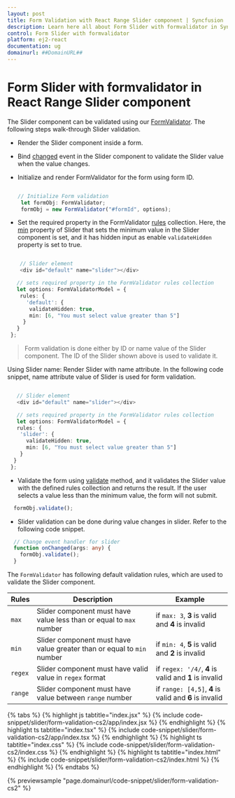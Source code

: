 ```yaml
---
layout: post
title: Form Validation with React Range Slider component | Syncfusion
description: Learn here all about Form Slider with formvalidator in Syncfusion React Range Slider component of Syncfusion Essential JS 2 and more.
control: Form Slider with formvalidator 
platform: ej2-react
documentation: ug
domainurl: ##DomainURL##
---
```


# Form Slider with formvalidator in React Range Slider component

The Slider component can be validated using our [FormValidator](https://ej2.syncfusion.com/documentation/form-validator/?lang=typescript). The following steps walk-through Slider validation.

* Render the Slider component inside a form.
* Bind [changed](https://ej2.syncfusion.com/react/documentation/api/slider/#changed) event in the Slider component to validate the Slider value when the value changes.
* Initialize and render FormValidator for the form using form ID.

   ```ts

   // Initialize Form validation
    let formObj: FormValidator;
    formObj = new FormValidator("#formId", options);

    ```

* Set the required property in the FormValidator [rules](https://ej2.syncfusion.com/react/documentation/api/form-validator/#rules) collection. Here, the [min](https://ej2.syncfusion.com/react/documentation/api/slider/#min) property of Slider that sets the minimum value in the Slider component is set, and it has hidden input as enable `validateHidden` property is set to true.

```ts

    // Slider element
    <div id="default" name="slider"></div>

   // sets required property in the FormValidator rules collection
   let options: FormValidatorModel = {
    rules: {
      'default': {
       validateHidden: true,
       min: [6, "You must select value greater than 5"]
     }
   }
 };

```

> Form validation is done either by ID or name value of the Slider component. The ID of the Slider shown above is used to validate it.

Using Slider name: Render Slider with name attribute. In the following code snippet, name attribute value of Slider is used for form validation.

```ts

   // Slider element
   <div id="default" name="slider"></div>

   // sets required property in the FormValidator rules collection
   let options: FormValidatorModel = {
   rules: {
    'slider': {
      validateHidden: true,
      min: [6, "You must select value greater than 5"]
    }
  }
 };

```

* Validate the form using [validate](https://ej2.syncfusion.com/react/documentation/api/form-validator/#validate) method, and it validates the Slider value with the defined rules collection and returns the result. If the user selects a value less than the minimum value, the form will not submit.

```ts
  formObj.validate();
```

* Slider validation can be done during value changes in slider. Refer to the following code snippet.

```ts
  // Change event handler for slider
  function onChanged(args: any) {
    formObj.validate();
  }
```

The `FormValidator` has following default validation rules, which are used to validate the Slider component.

| Rules | Description | Example |
| ------------- | ------------- | ------------- |
| `max` | Slider component must have value less than or equal to `max` number | if `max: 3`, **3** is valid and **4** is invalid |
| `min` | Slider component must have value greater than or equal to `min` number | if `min: 4`, **5** is valid and **2** is invalid |
| `regex` | Slider component must have valid value in `regex` format | if `regex: '/4/`, **4** is valid and **1** is invalid |
| `range` | Slider component must have value between `range` number | if `range: [4,5]`, **4** is valid and **6** is invalid |

{% tabs %}
{% highlight js tabtitle="index.jsx" %}
{% include code-snippet/slider/form-validation-cs2/app/index.jsx %}
{% endhighlight %}
{% highlight ts tabtitle="index.tsx" %}
{% include code-snippet/slider/form-validation-cs2/app/index.tsx %}
{% endhighlight %}
{% highlight ts tabtitle="index.css" %}
{% include code-snippet/slider/form-validation-cs2/index.css %}
{% endhighlight %}
{% highlight ts tabtitle="index.html" %}
{% include code-snippet/slider/form-validation-cs2/index.html %}
{% endhighlight %}
{% endtabs %}

 {% previewsample "page.domainurl/code-snippet/slider/form-validation-cs2" %}
